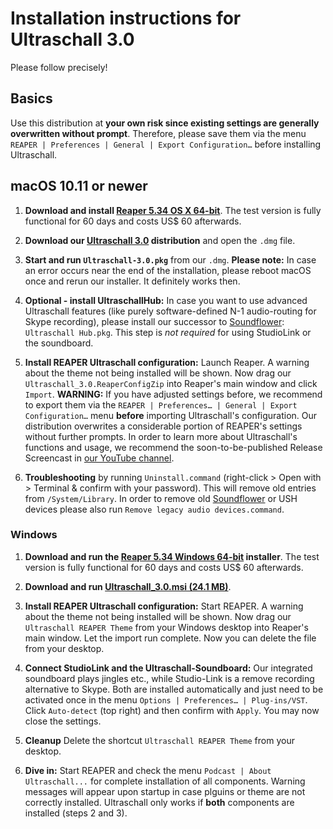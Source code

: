 # Installation instructions for Ultraschall 3.0 
Please follow precisely!


## Basics

Use this distribution at **your own risk since existing settings are generally overwritten without prompt**. Therefore, please save them via the menu `REAPER | Preferences | General | Export Configuration…` before installing Ultraschall.

## macOS 10.11 or newer

1. **Download and install [Reaper 5.34 OS X 64-bit](http://www.reaper.fm/download.php)**. The test version is fully functional for 60 days and costs US$ 60 afterwards.

2. **Download our [Ultraschall 3.0](http://url.ultraschall-podcast.de/us30) distribution** and open the `.dmg` file.

3. **Start and run `Ultraschall-3.0.pkg`** from our `.dmg`. **Please note:** In case an error occurs near the end of the installation, please reboot macOS once and rerun our installer. It definitely works then.

4. **Optional - install UltraschallHub:** In case you want to use advanced Ultraschall features (like purely software-defined N-1 audio-routing for Skype recording), please install our successor to [Soundflower](https://rogueamoeba.com/freebies/soundflower/): `Ultraschall Hub.pkg`. This step is *not required* for using StudioLink or the soundboard.

5. **Install REAPER Ultraschall configuration:** Launch Reaper. A warning about the theme not being installed will be shown. Now drag our `Ultraschall_3.0.ReaperConfigZip` into Reaper's main window and click `Import`. **WARNING:** If you have adjusted settings before, we recommend to export them via the `REAPER | Preferences… | General | Export Configuration…` menu **before** importing Ultraschall's configuration. Our distribution overwrites a considerable portion of REAPER's settings  without further prompts.
In order to learn more about Ultraschall's functions and usage, we recommend the soon-to-be-published Release Screencast in [our YouTube channel](https://www.youtube.com/playlist?list=PLrHlJxVCzpcUF8e0pbt60uSK26JNxbFzG).

7. **Troubleshooting** by running `Uninstall.command` (right-click > Open with > Terminal & confirm with your password). This will remove old entries from `/System/Library`. In order to remove old [Soundflower](https://rogueamoeba.com/freebies/soundflower/) or USH devices please also run `Remove legacy audio devices.command`.


### Windows

1. **Download and run the [Reaper 5.34 Windows 64-bit](http://www.reaper.fm/download.php) installer**. The test version is fully functional for 60 days and costs US$ 60 afterwards.

2. **Download and run [Ultraschall_3.0.msi (24.1 MB)](http://url.ultraschall-podcast.de/us30win)**. 

3. **Install REAPER Ultraschall configuration:** Start REAPER. A warning about the theme not being installed will be shown. Now drag our `Ultraschall REAPER Theme` from your Windows desktop into Reaper's main window. Let the import run complete. Now you can delete the file from your desktop.

4. **Connect StudioLink and the Ultraschall-Soundboard:** Our integrated soundboard plays jingles etc., while Studio-Link is a remove recording alternative to Skype. Both are installed automatically and just need to be activated once in the menu `Options | Preferences… | Plug-ins/VST`. Click `Auto-detect` (top right) and then confirm with `Apply`. You may now close the settings.

5. **Cleanup** Delete the shortcut `Ultraschall REAPER Theme` from your desktop.

6. **Dive in:** Start REAPER and check the menu `Podcast | About Ultraschall...` for complete installation of all components. Warning messages will appear upon startup in case plguins or theme are not correctly installed. Ultraschall only works if **both** components are installed (steps 2 and 3).


